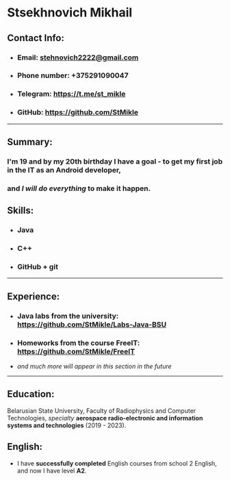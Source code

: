 # Stsekhnovich Mikhail 
## Contact Info:
* ### Email: stehnovich2222@gmail.com
* ### Phone number: +375291090047
* ### Telegram: https://t.me/st_mikle
* ### GitHub: https://github.com/StMikle
***
## Summary: 
### I'm 19 and by my 20th birthday I have a goal - to get my first job in the IT as an Android developer,
### and *I will do everything* to make it happen.
## Skills: 
* ### Java
* ### C++
* ### GitHub + git
***
## Experience:
* ### Java labs from the university: https://github.com/StMikle/Labs-Java-BSU
* ### Homeworks from the course FreeIT: https://github.com/StMikle/FreeIT
* *and much more will appear in this section in the future*
***
## Education: 
Belarusian State University, Faculty of Radiophysics and Computer Technologies, *specialty* **aerospace radio-electronic and information systems and technologies** (2019 - 2023).
## English:
* I have **successfully completed** English courses from school 2 English, and now I have level **A2**.